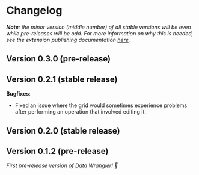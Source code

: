 # Changelog

_**Note**: the minor version (middle number) of all stable versions will be even while pre-releases will be odd. For more information on why this is needed, see the extension publishing documentation [here](<https://code.visualstudio.com/api/working-with-extensions/publishing-extension#prerelease-extensions>)._

## Version 0.3.0 (pre-release)

## Version 0.2.1 (stable release)

**Bugfixes**:

* Fixed an issue where the grid would sometimes experience problems after performing an operation that involved editing it.

## Version 0.2.0 (stable release)

## Version 0.1.2 (pre-release)

_First pre-release version of Data Wrangler! 🎉_
